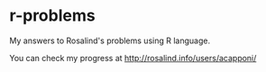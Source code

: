 # r-problems
My answers to Rosalind's problems using R language.

You can check my progress at http://rosalind.info/users/acapponi/
